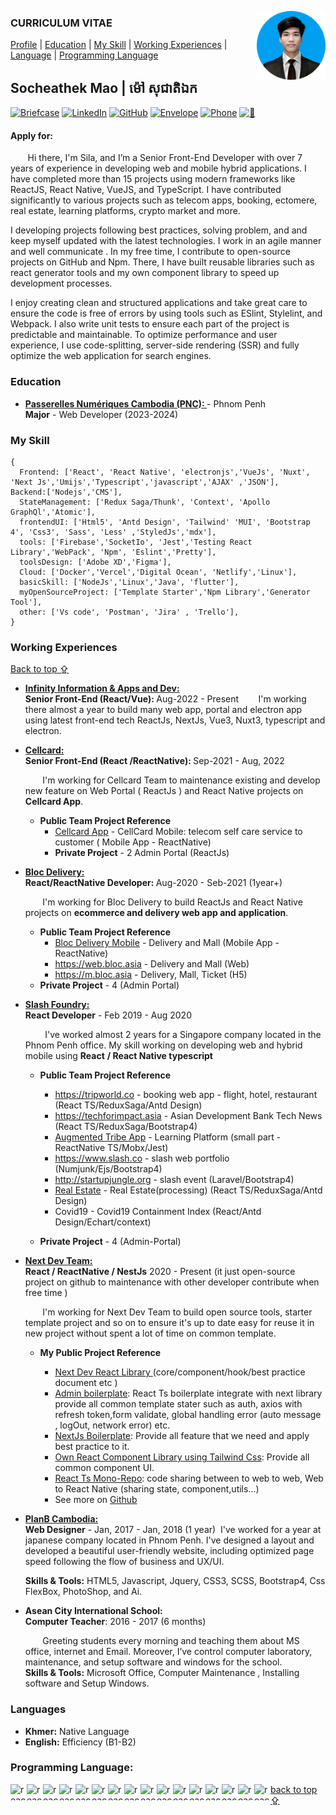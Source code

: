 <!--
### Hi there 👋

**rimsila/README.md** is a ✨ _special_ ✨ repository because its `README.md` (this file) appears on your GitHub profile.

Here are some ideas to get you started:

- 🔭 I’m currently working on ...
- 🌱 I’m currently learning ...
- 👯 I’m looking to collaborate on ...
- 🤔 I’m looking for help with ...
- 💬 Ask me about ...
- 📫 How to reach me: ...
- 😄 Pronouns: ...
- ⚡ Fun fact: ...
-->

<a target="_blank" href="https://github.com/rimsila"><img width="110" align="right" src="https://github.com/khavCao/cheat/blob/main/assets/cheath.png"></a>

<!-- <a target="_blank" href="https://tiny.cc/rupeshjs"><img width="250" align="right" src="https://raw.githubusercontent.com/rimsila/rimsila/main/assets/dev.gif"></a> -->

### CURRICULUM VITAE

[Profile](#) | [Education](#education) | [My Skill](#my-skill) | [Working Experiences](#working-experiences) | [Language](#languages) | [Programming Language](#programming-language)

## Socheathek Mao | ​​ម៉ៅ សុជាតិឯក 


[![Briefcase](https://img.shields.io/badge/CV_Portfolio-black?style=plastic&logo=file-alt&logoColor=white)](https://rimsila.github.io/rimsila)
[![LinkedIn](https://img.shields.io/badge/LinkedIn-black?style=plastic&logo=linkedin&logoColor=white)](https://www.linkedin.com/in/sila-rim-a59135166/)
[![GitHub](https://img.shields.io/badge/Github-black?style=plastic&logo=github&logoColor=white)](https://github.com/rimsila)
[![Envelope](https://img.shields.io/badge/Email-black?style=plastic&logo=gmail&logoColor=white)](mailto:rimsila.itc@gmail.com?subject=From%20GitHub&cc=rimsila.itc@gmail&copy;body=Hi,%20there.%20Found%20you%20from%20GitHub.)
[![Phone](https://img.shields.io/badge/Phone-+855_319465xxx-black?style=plastic&logo=phone&logoColor=white)](tel:85531946xxxx)
[![📍](https://img.shields.io/badge/Address-Sangkat_Pshar_Derm_Kor_,_Phnom_Penh-black?style=plastic&logo=map-marker&logoColor=white)](https://goo.gl/maps/dQP7hmfbc8xXgzSQA)

<h4>Apply for:</h4>

&nbsp;&nbsp;&nbsp;&nbsp;&nbsp;&nbsp;&nbsp;Hi there, I'm Sila, and I’m a Senior Front-End Developer with over 7 years of experience in developing web and mobile hybrid applications. I have completed more than 15 projects using modern frameworks like ReactJS, React Native, VueJS, and TypeScript. I have contributed significantly to various projects such as telecom apps, booking, ectomere, real estate, learning platforms, crypto market and more.

I developing projects following best practices, solving problem, and and keep myself updated with the latest technologies. I work in an agile manner and well communicate . In my free time, I contribute to open-source projects on GitHub and Npm. There, I have built reusable libraries such as react generator tools and my own component library to speed up development processes.

I enjoy creating clean and structured applications and take great care to ensure the code is free of errors by using tools such as ESlint, Stylelint, and Webpack. I also write unit tests to ensure each part of the project is predictable and maintainable. To optimize performance and user experience, I use code-splitting, server-side rendering (SSR) and fully optimize the web application for search engines.

### Education

- <b><a href="https://www.passerellesnumeriques.org/fr/nos-actions/cambodge/" target="_blank" > Passerelles Numériques Cambodia (PNC):
  </a> </b> - Phnom Penh<br>
  <b>Major</b> - Web Developer (2023-2024)

### My Skill

```tsx
{
  Frontend: ['React', 'React Native', 'electronjs','VueJs', 'Nuxt', 'Next Js','Umijs','Typescript','javascript','AJAX' ,'JSON'],
Backend:['Nodejs','CMS'],
  StateManagement: ['Redux Saga/Thunk', 'Context', 'Apollo GraphQl','Atomic'],
  frontendUI: ['Html5', 'Antd Design', 'Tailwind' 'MUI', 'Bootstrap 4', 'Css3', 'Sass', 'Less' ,'StyledJs','mdx'],
  tools: ['Firebase','SocketIo', 'Jest','Testing React Library','WebPack', 'Npm', 'Eslint','Pretty'],
  toolsDesign: ['Adobe XD','Figma'],
  Cloud: ['Docker','Vercel','Digital Ocean', 'Netlify','Linux'],
  basicSkill: ['NodeJs','Linux','Java', 'flutter'],
  myOpenSourceProject: ['Template Starter','Npm Library','Generator Tool'],
  other: ['Vs code', 'Postman', 'Jira' , 'Trello'],
}
```

### Working Experiences

[Back to top ⇪](#curriculum-vitae)

- <b> <a target="_blank" href="https://www.infinity-tech.cc" target="_blank" > Infinity Information & Apps and Dev:
  </a></b> <br>
  <b>Senior Front-End (React/Vue): </b> Aug-2022 - Present
  &nbsp;&nbsp;&nbsp;&nbsp;&nbsp;&nbsp;&nbsp;I'm working there almost a year to build many web app, portal and electron app using latest front-end tech ReactJs, NextJs, Vue3, Nuxt3, typescript and electron.

- <b> <a target="_blank" href="https://www.cellcard.com.kh/en/" target="_blank" > Cellcard:
  </a></b> <br>
  <b>Senior Front-End (React /ReactNative): </b> Sep-2021 - Aug, 2022

  &nbsp;&nbsp;&nbsp;&nbsp;&nbsp;&nbsp;&nbsp;I'm working for Cellcard Team to maintenance existing and develop new feature on Web Portal ( ReactJs ) and React Native projects on <b>Cellcard App</b>.

  - <b>Public Team Project Reference</b>
    - <a target="_blank" href="https://play.google.com/store/apps/details?id=com.amatak.mycellcard">Cellcard App</a> - CellCard Mobile: telecom self care service to customer ( Mobile App - ReactNative)
    - <b>Private Project</b> - 2 Admin Portal (ReactJs)

- <b> <a target="_blank" href="https://bloc.asia" target="_blank" > Bloc Delivery:
  </a></b> <br>
  <b>React/ReactNative Developer: </b> Aug-2020 - Seb-2021 (1year+)

  &nbsp;&nbsp;&nbsp;&nbsp;&nbsp;&nbsp;&nbsp;I'm working for Bloc Delivery to build ReactJs and React Native projects on <b>ecommerce and delivery web app and application</b>.

  - <b>Public Team Project Reference</b>
    - <a target="_blank" href="https://play.google.com/store/apps/details?id=com.bongtk.bloc">Bloc Delivery Mobile</a> - Delivery and Mall (Mobile App - ReactNative)
    - <a target="_blank" href="https://web.bloc.asia/home">https://web.bloc.asia </a> - Delivery and Mall (Web)
    - <a target="_blank" href="https://m.bloc.asia/home">https://m.bloc.asia </a> - Delivery, Mall, Ticket (H5)
  - <b>Private Project</b> - 4 (Admin Portal)

- <b> <a target="_blank" href="https://www.slash.co/" target="_blank" >Slash Foundry:
  </a></b> <br>
  <b>React Developer</b> - Feb 2019 - Aug 2020

  &nbsp;&nbsp;&nbsp;&nbsp;&nbsp;&nbsp;&nbsp; I've worked almost 2 years for a Singapore company located in the Phnom Penh office. My skill working on developing web and hybrid mobile using <b>React</b> <b>/ React Native typescript</b>

  - <b>Public Team Project Reference</b>

    - <a target="_blank" href="https://tripworld.co">https://tripworld.co </a> - booking web app - flight, hotel, restaurant (React TS/ReduxSaga/Antd Design)
    - <a target="_blank" href="https://techforimpact.asia">https://techforimpact.asia </a> - Asian Development Bank Tech News (React TS/ReduxSaga/Bootstrap4)
    - [Augmented Tribe App](https://play.google.com/store/apps/details?id=com.asa.augmentedtribe&hl=en) - Learning Platform (small part - ReactNative TS/Mobx/Jest)
    - <a target="_blank" href="https://www.slash.co">https://www.slash.co </a> - slash web portfolio (Numjunk/Ejs/Bootstrap4)
    - <a target="_blank" href="http://startupjungle.org">http://startupjungle.org </a> - slash event (Laravel/Bootstrap4)
    - [Real Estate](http://dev.acropolisasia.com.s3-website-ap-southeast-1.amazonaws.com/) - Real Estate(processing) (React TS/ReduxSaga/Antd Design)
    - Covid19 - Covid19 Containment Index (React/Antd Design/Echart/context)

  - <b>Private Project</b> - 4 (Admin-Portal)

- <b> <a target="_blank" href="https://github.com/next-dev-team" target="_blank" > Next Dev Team:
  </a></b> <br>
  <b>React / ReactNative / NestJs</b> 2020 - Present (it just open-source project on github to maintenance with other developer contribute when free time )

  &nbsp;&nbsp;&nbsp;&nbsp;&nbsp;&nbsp;&nbsp;I'm working for Next Dev Team to build open source tools, starter template project and so on to ensure it's up to date easy for reuse it in new project without spent a lot of time on common template.

  - <b>My Public Project Reference</b>

    - <a target="_blank" href="https://next-dev-team.github.io/next-dev/">Next Dev React Library </a> (core/component/hook/best practice document etc )
    - <a target="_blank" href="https://react-admin-pro.netlify.app/welcome">Admin boilerplate</a>: React Ts boilerplate integrate with next library provide all common template stater such as auth, axios with refresh token,form validate, global handling error (auto message , logOut, network error) etc.
    - <a target="_blank" href="https://nextjs-next-boilerplate.netlify.app">NextJs Boilerplate</a>: Provide all feature that we need and apply best practice to it.
    - <a target="_blank" href="https://components-next.netlify.app/components/card/profile">Own React Component Library using Tailwind Css</a>: Provide all common component UI.
    - <a target="_blank" href="https://github.com/next-dev-team/next-dev">React Ts Mono-Repo</a>: code sharing between to web to web, Web to React Native (sharing state, component,utils...)
    - See more on [Github](https://github.com/orgs/next-dev-team/repositories)

<!-- * -----PlanB---->

- <b> <a target="_blank" href="https://planb-cambodia.com" target="_blank"> PlanB Cambodia:
  </a></b> <br>
  <b>Web Designer</b> - Jan, 2017 - Jan, 2018 (1 year)
  &nbsp;I've worked for a year at japanese company located in Phnom Penh. I've designed a layout and developed a beautiful user-friendly website, including optimized page speed following the
  flow of business and UX/UI.<br/>

  <b>Skills & Tools:</b> HTML5, Javascript, Jquery, CSS3, SCSS, Bootstrap4, Css FlexBox, PhotoShop, and Ai.

- <b>Asean City International School:</b><br>
  <b>Computer Teacher</b>: 2016 - 2017 (6 months)

  &nbsp;&nbsp;&nbsp;&nbsp;&nbsp;&nbsp;&nbsp;Greeting students every morning and teaching them about MS office, internet and Email. Moreover, I’ve control computer laboratory, maintenance, and setup software and windows for the school.<br/>
  <b>Skills & Tools:</b> Microsoft Office, Computer Maintenance , Installing software and Setup
  Windows.

### Languages

- <b>Khmer:</b> Native Language
- <b>English:</b> Efficiency (B1-B2)

### Programming Language:

<p align="left">

<a href="#" target="_blank" > <img align="left" title="javascript" 
  src="https://raw.githubusercontent.com/rimsila/rimsila/main/assets/javascript.svg" alt="reactnative" width="26px" height="26px"  />
</a>
<a href="#" target="_blank"> <img align="left" title="react native"
  src="https://raw.githubusercontent.com/rimsila/rimsila/main/assets/react-native.svg" alt="reactnative" width="26px" height="26px"  />
</a>
<a href="#" target="_blank"> <img align="left" title="react"
  src="https://raw.githubusercontent.com/rimsila/rimsila/main/assets/react.svg" alt="reactnative" width="26px" height="26px"  />
</a>
<a href="#" target="_blank"> <img align="left"
  src="https://raw.githubusercontent.com/rimsila/rimsila/main/assets/typescript.svg" alt="reactnative" width="26px" height="26px"  />
</a>
<a href="#" target="_blank"> <img align="left" title="redux"
  src="https://raw.githubusercontent.com/rimsila/rimsila/main/assets/redux.svg" alt="reactnative" width="26px" height="26px"  />
</a>
<a href="#" target="_blank"> <img align="left" title="graph"
  src="https://raw.githubusercontent.com/rimsila/rimsila/main/assets/graph.svg" alt="reactnative" width="26px" height="26px"  />
</a>

<a href="#" target="_blank"> <img align="left" title="Sass"
  src="https://raw.githubusercontent.com/rimsila/rimsila/main/assets/Sass.svg" alt="reactnative" width="26px" height="26px"  />
</a>
<a href="#" target="_blank"> <img align="left" title="less"
  src="https://raw.githubusercontent.com/rimsila/rimsila/main/assets/less.svg" alt="reactnative" width="26px" height="26px"  />
</a>

<a href="#" target="_blank"> <img align="left" title="material-ui"
  src="https://raw.githubusercontent.com/rimsila/rimsila/main/assets/material-ui.svg" alt="reactnative" width="26px" height="26px"  />
</a>
<a href="#" target="_blank"> <img align="left" title="antd"
  src="https://raw.githubusercontent.com/rimsila/rimsila/main/assets/antd.svg" alt="reactnative" width="26px" height="26px"  />
</a>
<a href="#" target="_blank"> <img align="left" title="next js"
  src="https://raw.githubusercontent.com/rimsila/rimsila/main/assets/cib-next-js.svg" alt="reactnative" width="26px" height="26px"  />
</a>
<a href="#" target="_blank"> <img align="left" title="Bootstrap"
  src="https://raw.githubusercontent.com/rimsila/rimsila/main/assets/Bootstrap.svg" alt="reactnative" width="26px" height="26px"  />
</a>

<a href="#" target="_blank"> <img align="left" title="github"
  src="https://raw.githubusercontent.com/rimsila/rimsila/main/assets/github color.svg" alt="reactnative" width="26px" height="26px"  />
</a>
<a href="#" target="_blank"> <img align="left" title="gitlab"
  src="https://raw.githubusercontent.com/rimsila/rimsila/main/assets/gitlab.svg" alt="reactnative" width="26px" height="26px"  />
</a>
<a href="#" target="_blank"> <img align="left" title=" trello"
  src="https://raw.githubusercontent.com/rimsila/rimsila/main/assets/trello.svg" alt="reactnative" width="26px" height="26px"  />
</a>
<a href="#" target="_blank"> <img align="left" title=" jira"
  src="https://raw.githubusercontent.com/rimsila/rimsila/main/assets/jira.svg" alt="reactnative" width="26px" height="26px"  />
</a>

</p>

[back to top ⇪](#curriculum-vitae)
